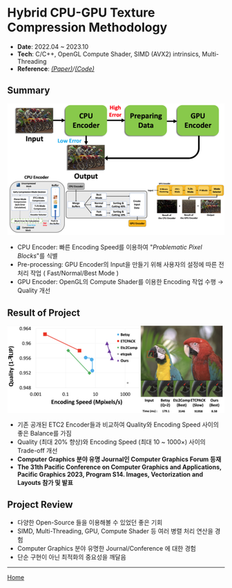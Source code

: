 # Hybrid CPU-GPU Texture Compression Methodology
- **Date**: 2022.04 ~ 2023.10  
- **Tech**: C/C++, OpenGL Compute Shader, SIMD (AVX2) intrinsics, Multi-Threading  
- **Reference**: _[(Paper)](https://onlinelibrary.wiley.com/doi/10.1111/cgf.14969?af=R)/[(Code)](https://github.com/gusrlLee/HETC2)_

## Summary
![fig:HETC2_System_overview](./images/H-ETC2_summary.png)   
- CPU Encoder: 빠른 Encoding Speed를 이용하여 "*Problematic Pixel Blocks*"를 식별
- Pre-processing: GPU Encoder의 Input을 만들기 위해 사용자의 설정에 따른 전처리 작업 ( Fast/Normal/Best Mode )
- GPU Encoder: OpenGL의 Compute Shader를 이용한 Encoding 작업 수행 $\to$ Quality 개선

## Result of Project 
![fig:HETC2_Result](./images/HETC2_teaser_image.png)
- 기존 공개된 ETC2 Encoder들과 비교하여 Quality와 Encoding Speed 사이의 좋은 Balance를 가짐
- Quality (최대 20% 향상)와 Encoding Speed (최대 10 ~ 1000$\times$) 사이의 Trade-off 개선
- **Computer Graphics 분야 유명 Journal인 Computer Graphics Forum 등재**
- **The 31th Pacific Conference on Computer Graphics and Applications, Pacific Graphics 2023, Program S14. Images, Vectorization and Layouts 참가 및 발표**

## Project Review
- 다양한 Open-Source 들을 이용해볼 수 있었던 좋은 기회
- SIMD, Multi-Threading, GPU, Compute Shader 등 여러 병렬 처리 연산을 경험
- Computer Graphics 분야 유명한 Journal/Conference 에 대한 경험
- 단순 구현이 아닌 최적화의 중요성을 깨달음

---
[Home](../README.md)